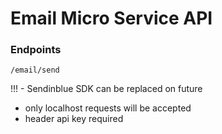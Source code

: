 # Email Micro Service API

### Endpoints
` /email/send `

!!! - Sendinblue SDK can be replaced on future

- only localhost requests will be accepted
- header api key required